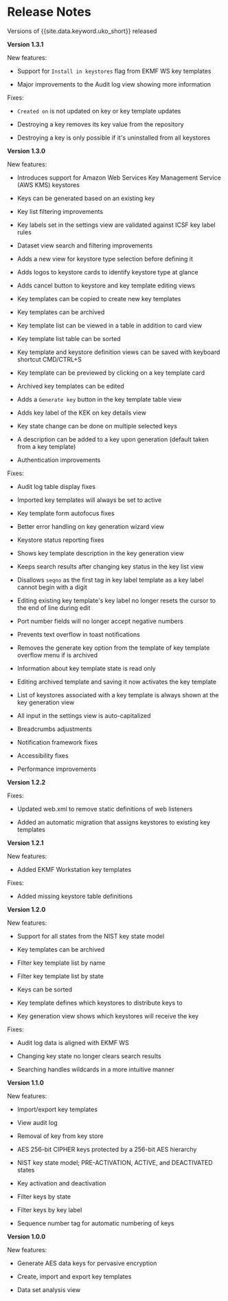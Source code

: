 # Release Notes 

Versions of {{site.data.keyword.uko_short}} released

**Version 1.3.1**

New features:

-   Support for `Install in keystores` flag from EKMF WS key templates

-   Major improvements to the Audit log view showing more information

Fixes:

-   `Created on` is not updated on key or key template updates

-   Destroying a key removes its key value from the repository

-   Destroying a key is only possible if it's uninstalled from all keystores

**Version 1.3.0**

New features:

-   Introduces support for Amazon Web Services Key Management Service (AWS KMS) keystores

-   Keys can be generated based on an existing key

-   Key list filtering improvements

-   Key labels set in the settings view are validated against ICSF key label rules

-   Dataset view search and filtering improvements

-   Adds a new view for keystore type selection before defining it

-   Adds logos to keystore cards to identify keystore type at glance

-   Adds cancel button to keystore and key template editing views

-   Key templates can be copied to create new key templates

-   Key templates can be archived

-   Key template list can be viewed in a table in addition to card view

-   Key template list table can be sorted

-   Key template and keystore definition views can be saved with keyboard shortcut CMD/CTRL+S

-   Key template can be previewed by clicking on a key template card

-   Archived key templates can be edited

-   Adds a `Generate key` button in the key template table view

-   Adds key label of the KEK on key details view

-   Key state change can be done on multiple selected keys

-   A description can be added to a key upon generation (default taken from a key template)

-   Authentication improvements

Fixes:

-   Audit log table display fixes

-   Imported key templates will always be set to active

-   Key template form autofocus fixes

-   Better error handling on key generation wizard view

-   Keystore status reporting fixes

-   Shows key template description in the key generation view

-   Keeps search results after changing key status in the key list view

-   Disallows `seqno` as the first tag in key label template as a key label cannot begin with a digit

-   Editing existing key template's key label no longer resets the cursor to the end of line during edit

-   Port number fields will no longer accept negative numbers

-   Prevents text overflow in toast notifications

-   Removes the generate key option from the template of key template overflow menu if is archived

-   Information about key template state is read only

-   Editing archived template and saving it now activates the key template

-   List of keystores associated with a key template is always shown at the key generation view

-   All input in the settings view is auto-capitalized

-   Breadcrumbs adjustments

-   Notification framework fixes

-   Accessibility fixes

-   Performance improvements

**Version 1.2.2**

Fixes:

-   Updated web.xml to remove static definitions of web listeners

-   Added an automatic migration that assigns keystores to existing key templates

**Version 1.2.1**

New features:

-   Added EKMF Workstation key templates

Fixes:

-   Added missing keystore table definitions

**Version 1.2.0**

New features:

-   Support for all states from the NIST key state model

-   Key templates can be archived

-   Filter key template list by name

-   Filter key template list by state

-   Keys can be sorted

-   Key template defines which keystores to distribute keys to

-   Key generation view shows which keystores will receive the key

Fixes:

-   Audit log data is aligned with EKMF WS

-   Changing key state no longer clears search results

-   Searching handles wildcards in a more intuitive manner

**Version 1.1.0**

New features:

-   Import/export key templates

-   View audit log

-   Removal of key from key store

-   AES 256-bit CIPHER keys protected by a 256-bit AES hierarchy

-   NIST key state model; PRE-ACTIVATION, ACTIVE, and DEACTIVATED states

-   Key activation and deactivation

-   Filter keys by state

-   Filter keys by key label

-   Sequence number tag for automatic numbering of keys

**Version 1.0.0**

New features:

-   Generate AES data keys for pervasive encryption

-   Create, import and export key templates

-   Data set analysis view
